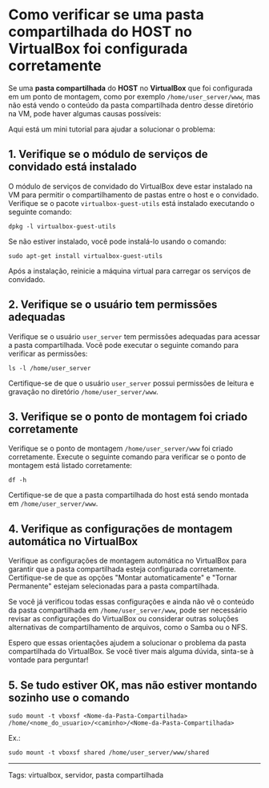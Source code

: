 # Como verificar se uma **pasta compartilhada** do **HOST** no **VirtualBox** foi configurada corretamente

Se uma **pasta compartilhada** do **HOST** no **VirtualBox** que foi configurada em um ponto de montagem, como por exemplo `/home/user_server/www`, mas não está vendo o conteúdo da pasta compartilhada dentro desse diretório na VM, pode haver algumas causas possíveis:

Aqui está um mini tutorial para ajudar a solucionar o problema:

## 1. Verifique se o módulo de serviços de convidado está instalado

O módulo de serviços de convidado do VirtualBox deve estar instalado na VM para permitir o compartilhamento de pastas entre o host e o convidado. Verifique se o pacote `virtualbox-guest-utils` está instalado executando o seguinte comando:

```
dpkg -l virtualbox-guest-utils
```

Se não estiver instalado, você pode instalá-lo usando o comando:

```
sudo apt-get install virtualbox-guest-utils
```

Após a instalação, reinicie a máquina virtual para carregar os serviços de convidado.

## 2. Verifique se o usuário tem permissões adequadas

Verifique se o usuário `user_server` tem permissões adequadas para acessar a pasta compartilhada. Você pode executar o seguinte comando para verificar as permissões:

```
ls -l /home/user_server
```

Certifique-se de que o usuário `user_server` possui permissões de leitura e gravação no diretório `/home/user_server/www`.

## 3. Verifique se o ponto de montagem foi criado corretamente

Verifique se o ponto de montagem `/home/user_server/www` foi criado corretamente. Execute o seguinte comando para verificar se o ponto de montagem está listado corretamente:

```
df -h
```

Certifique-se de que a pasta compartilhada do host está sendo montada em `/home/user_server/www`.

## 4. Verifique as configurações de montagem automática no VirtualBox

Verifique as configurações de montagem automática no VirtualBox para garantir que a pasta compartilhada esteja configurada corretamente. Certifique-se de que as opções "Montar automaticamente" e "Tornar Permanente" estejam selecionadas para a pasta compartilhada.

Se você já verificou todas essas configurações e ainda não vê o conteúdo da pasta compartilhada em `/home/user_server/www`, pode ser necessário revisar as configurações do VirtualBox ou considerar outras soluções alternativas de compartilhamento de arquivos, como o Samba ou o NFS.

Espero que essas orientações ajudem a solucionar o problema da pasta compartilhada do VirtualBox. Se você tiver mais alguma dúvida, sinta-se à vontade para perguntar!

## 5. Se tudo estiver OK, mas não estiver montando sozinho use o comando

```
sudo mount -t vboxsf <Nome-da-Pasta-Compartilhada> /home/<nome_do_usuario>/<caminho>/<Nome-da-Pasta-Compartilhada>
```
Ex.: 
```
sudo mount -t vboxsf shared /home/user_server/www/shared
```

---

Tags: virtualbox, servidor, pasta compartilhada
